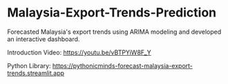 # Malaysia-Export-Trends-Prediction
Forecasted Malaysia's export trends using ARIMA modeling and developed an interactive dashboard.

Introduction Video: https://youtu.be/vBTPYiW8F_Y 

Python Library: https://pythonicminds-forecast-malaysia-export-trends.streamlit.app
